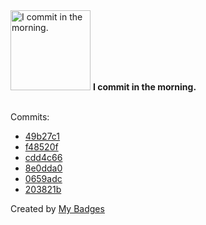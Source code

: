 <img src="https://my-badges.github.io/my-badges/morning-commits.png" alt="I commit in the morning." title="I commit in the morning." width="128">
<strong>I commit in the morning.</strong>
<br><br>

Commits:

- <a href="https://github.com/dwesh163/Quizzoto-V2/commit/49b27c1900402df7f43f50be345f28ccb688485d">49b27c1</a>
- <a href="https://github.com/dwesh163/Quizzoto-V2/commit/f48520fc6c4721143c3164cdb555a2b48c514e40">f48520f</a>
- <a href="https://github.com/dwesh163/Quizzoto-V2/commit/cdd4c6617bdaf20c5ae38a7955db68914be88761">cdd4c66</a>
- <a href="https://github.com/dwesh163/Quizzoto-V2/commit/8e0dda0594e771f567fdce8fbe07cdfe429f038f">8e0dda0</a>
- <a href="https://github.com/dwesh163/music-V3/commit/0659adc70c8c51092388bc5060e101f0c5a5964f">0659adc</a>
- <a href="https://github.com/dwesh163/music-V3/commit/203821ba1bb804b4df07bd350aad62520e43bd6a">203821b</a>


Created by <a href="https://github.com/my-badges/my-badges">My Badges</a>
